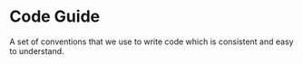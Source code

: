 # Code Guide
A set of conventions that we use to write code which is consistent and easy to understand.
